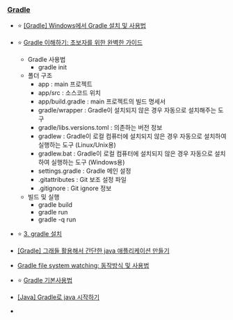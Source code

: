 ### [Gradle](https://gradle.org/releases/)
- ⭐ [[Gradle] Windows에서 Gradle 설치 및 사용법](https://chocolithm.tistory.com/entry/Gradle-Windows-Gradle-%EC%84%A4%EC%B9%98-%EB%B0%8F-%EC%82%AC%EC%9A%A9%EB%B2%95)
- ⭐ [Gradle 이해하기: 초보자를 위한 완벽한 가이드](https://hmdev.vercel.app/Gradle-%EC%9D%B4%ED%95%B4%ED%95%98%EA%B8%B0:-%EC%B4%88%EB%B3%B4%EC%9E%90%EB%A5%BC-%EC%9C%84%ED%95%9C-%EC%99%84%EB%B2%BD%ED%95%9C-%EA%B0%80%EC%9D%B4%EB%93%9C#2ab841e1728c436b8fb6a18dd3fa1c6d)
  - Gradle 사용법
    - gradle init
  - 폴더 구조
    - app : main 프로젝트
    - app/src : 소스코드 위치
    - app/build.gradle : main 프로젝트의 빌드 명세서
    - gradle/wrapper : Gradle이 설치되지 않은 경우 자동으로 설치해주는 도구
    - gradle/libs.versions.toml : 의존하는 버전 정보
    - gradlew : Gradle이 로컬 컴퓨터에 설치되지 않은 경우 자동으로 설치하여 실행하는 도구 (Linux/Unix용)
    - gradlew.bat : Gradle이 로컬 컴퓨터에 설치되지 않은 경우 자동으로 설치하여 실행하는 도구 (Windows용)
    - settings.gradle : Gradle 메인 설정
    - .gitattributes : Git 보조 설정 파일
    - .gitignore : Git ignore 정보
  - 빌드 및 실행
    - gradle build
    - gradle run
    - gradle -q run

- ⭐ [3. gradle 설치](https://wikidocs.net/190866)
- [[Gradle] 그래들 활용해서 간단한 java 애플리케이션 만들기](https://greedy0110.tistory.com/160)
- [Gradle file system watching: 동작방식 및 사용법](https://hojongs.github.io/posts/gradle-file-system-watching/)
- ⭐ [Gradle 기본사용법](https://velog.io/@franc/Gradle-%EA%B8%B0%EB%B3%B8%EC%82%AC%EC%9A%A9%EB%B2%95)
- [[Java] Gradle로 java 시작하기](https://blog.naver.com/sssang97/222071209017)
- []()